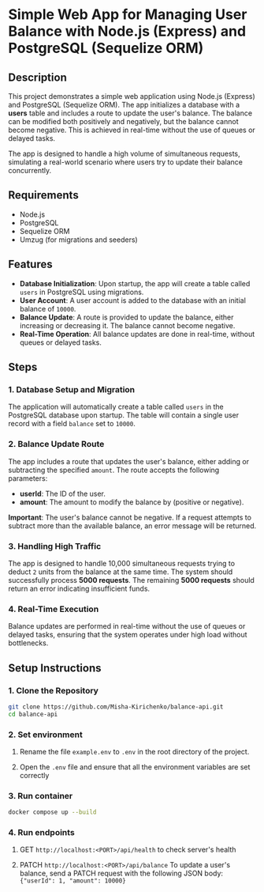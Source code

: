 # Simple Web App for Managing User Balance with Node.js (Express) and PostgreSQL (Sequelize ORM)

## Description

This project demonstrates a simple web application using Node.js (Express) and PostgreSQL (Sequelize ORM). The app initializes a database with a **users** table and includes a route to update the user's balance. The balance can be modified both positively and negatively, but the balance cannot become negative. This is achieved in real-time without the use of queues or delayed tasks.

The app is designed to handle a high volume of simultaneous requests, simulating a real-world scenario where users try to update their balance concurrently.

## Requirements

- Node.js
- PostgreSQL
- Sequelize ORM
- Umzug (for migrations and seeders)

## Features

- **Database Initialization**: Upon startup, the app will create a table called `users` in PostgreSQL using migrations.
- **User Account**: A user account is added to the database with an initial balance of `10000`.
- **Balance Update**: A route is provided to update the balance, either increasing or decreasing it. The balance cannot become negative.
- **Real-Time Operation**: All balance updates are done in real-time, without queues or delayed tasks.

## Steps

### 1. Database Setup and Migration

The application will automatically create a table called `users` in the PostgreSQL database upon startup. The table will contain a single user record with a field `balance` set to `10000`.

### 2. Balance Update Route

The app includes a route that updates the user's balance, either adding or subtracting the specified `amount`. The route accepts the following parameters:

- **userId**: The ID of the user.
- **amount**: The amount to modify the balance by (positive or negative).

**Important**: The user's balance cannot be negative. If a request attempts to subtract more than the available balance, an error message will be returned.

### 3. Handling High Traffic

The app is designed to handle 10,000 simultaneous requests trying to deduct `2` units from the balance at the same time. The system should successfully process **5000 requests**. The remaining **5000 requests** should return an error indicating insufficient funds.

### 4. Real-Time Execution

Balance updates are performed in real-time without the use of queues or delayed tasks, ensuring that the system operates under high load without bottlenecks.

## Setup Instructions

### 1. Clone the Repository

```bash
git clone https://github.com/Misha-Kirichenko/balance-api.git
cd balance-api
```

### 2. Set environment

1. Rename the file `example.env` to `.env` in the root directory of the project.

2. Open the `.env` file and ensure that all the environment variables are set correctly

### 3. Run container

```bash
docker compose up --build
```

### 4. Run endpoints

1. GET `http://localhost:<PORT>/api/health` to check server's health

2. PATCH `http://localhost:<PORT>/api/balance` To update a user's balance, send a PATCH request with the following JSON body: `{"userId": 1, "amount": 10000}`
